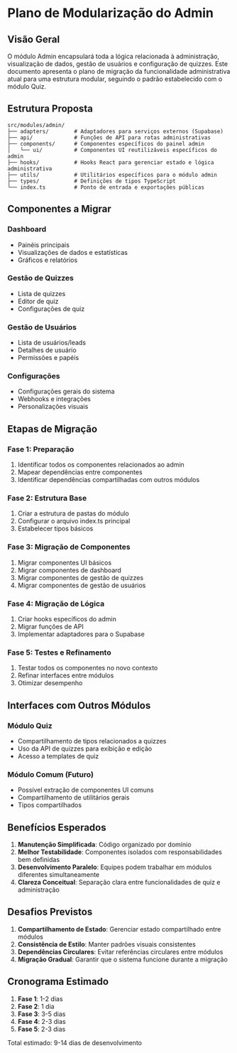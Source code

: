 # Plano de Modularização do Admin

## Visão Geral

O módulo Admin encapsulará toda a lógica relacionada à administração, visualização de dados, gestão de usuários e configuração de quizzes. Este documento apresenta o plano de migração da funcionalidade administrativa atual para uma estrutura modular, seguindo o padrão estabelecido com o módulo Quiz.

## Estrutura Proposta

```
src/modules/admin/
├── adapters/        # Adaptadores para serviços externos (Supabase)
├── api/             # Funções de API para rotas administrativas
├── components/      # Componentes específicos do painel admin
│   └── ui/          # Componentes UI reutilizáveis específicos do admin
├── hooks/           # Hooks React para gerenciar estado e lógica administrativa
├── utils/           # Utilitários específicos para o módulo admin
├── types/           # Definições de tipos TypeScript
└── index.ts         # Ponto de entrada e exportações públicas
```

## Componentes a Migrar

### Dashboard
- Painéis principais
- Visualizações de dados e estatísticas
- Gráficos e relatórios

### Gestão de Quizzes
- Lista de quizzes
- Editor de quiz
- Configurações de quiz

### Gestão de Usuários
- Lista de usuários/leads
- Detalhes de usuário
- Permissões e papéis

### Configurações
- Configurações gerais do sistema
- Webhooks e integrações
- Personalizações visuais

## Etapas de Migração

### Fase 1: Preparação
1. Identificar todos os componentes relacionados ao admin
2. Mapear dependências entre componentes
3. Identificar dependências compartilhadas com outros módulos

### Fase 2: Estrutura Base
1. Criar a estrutura de pastas do módulo
2. Configurar o arquivo index.ts principal
3. Estabelecer tipos básicos

### Fase 3: Migração de Componentes
1. Migrar componentes UI básicos
2. Migrar componentes de dashboard
3. Migrar componentes de gestão de quizzes
4. Migrar componentes de gestão de usuários

### Fase 4: Migração de Lógica
1. Criar hooks específicos do admin
2. Migrar funções de API
3. Implementar adaptadores para o Supabase

### Fase 5: Testes e Refinamento
1. Testar todos os componentes no novo contexto
2. Refinar interfaces entre módulos
3. Otimizar desempenho

## Interfaces com Outros Módulos

### Módulo Quiz
- Compartilhamento de tipos relacionados a quizzes
- Uso da API de quizzes para exibição e edição
- Acesso a templates de quiz

### Módulo Comum (Futuro)
- Possível extração de componentes UI comuns
- Compartilhamento de utilitários gerais
- Tipos compartilhados

## Benefícios Esperados

1. **Manutenção Simplificada**: Código organizado por domínio
2. **Melhor Testabilidade**: Componentes isolados com responsabilidades bem definidas
3. **Desenvolvimento Paralelo**: Equipes podem trabalhar em módulos diferentes simultaneamente
4. **Clareza Conceitual**: Separação clara entre funcionalidades de quiz e administração

## Desafios Previstos

1. **Compartilhamento de Estado**: Gerenciar estado compartilhado entre módulos
2. **Consistência de Estilo**: Manter padrões visuais consistentes
3. **Dependências Circulares**: Evitar referências circulares entre módulos
4. **Migração Gradual**: Garantir que o sistema funcione durante a migração

## Cronograma Estimado

1. **Fase 1**: 1-2 dias
2. **Fase 2**: 1 dia
3. **Fase 3**: 3-5 dias
4. **Fase 4**: 2-3 dias
5. **Fase 5**: 2-3 dias

Total estimado: 9-14 dias de desenvolvimento 